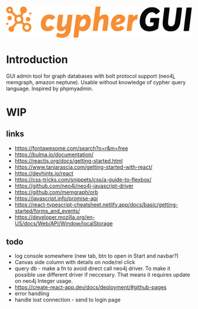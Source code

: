 ![cypherGUI](./public/logo.svg)

# Introduction

GUI admin tool for graph databases with bolt protocol support (neo4j, memgraph, amazon neptune). Usable without knowledge of cypher query language. Inspired by phpmyadmin.

# WIP

## links

- https://fontawesome.com/search?o=r&m=free
- https://bulma.io/documentation/
- https://reactjs.org/docs/getting-started.html
- https://www.taniarascia.com/getting-started-with-react/
- https://devhints.io/react
- https://css-tricks.com/snippets/css/a-guide-to-flexbox/
- https://github.com/neo4j/neo4j-javascript-driver
- https://github.com/memgraph/orb
- https://javascript.info/promise-api
- https://react-typescript-cheatsheet.netlify.app/docs/basic/getting-started/forms_and_events/
- https://developer.mozilla.org/en-US/docs/Web/API/Window/localStorage

## todo

- log console somewhere (new tab, btn to open in Start and navbar?)
- Canvas side column with details on node/rel click
- query db - make a fn to avoid direct call neo4j driver. To make it possible use different driver if neccesary. That means it requires update on neo4j Integer usage.
- https://create-react-app.dev/docs/deployment/#github-pages
- error handling
- handle lost connection - send to login page
